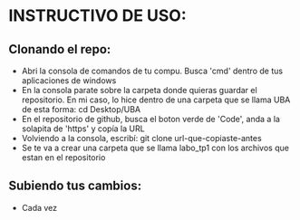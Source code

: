 # INSTRUCTIVO DE USO:

## Clonando el repo:
- Abri la consola de comandos de tu compu. Busca 'cmd' dentro de tus aplicaciones de windows
- En la consola parate sobre la carpeta donde quieras guardar el repositorio. En mi caso, lo hice dentro de una carpeta que se llama UBA de esta forma: cd Desktop/UBA
- En el repositorio de github, busca el boton verde de 'Code', anda a la solapita de 'https' y copía la URL
- Volviendo a la consola, escribí: git clone url-que-copiaste-antes
- Se te va a crear una carpeta que se llama labo_tp1 con los archivos que estan en el repositorio

## Subiendo tus cambios:
- Cada vez